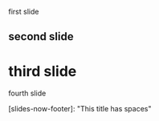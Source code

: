first slide

## second slide

# third slide



fourth slide

[slides-now-theme]: "classic"
[slides-now-footer]: "This title has spaces"